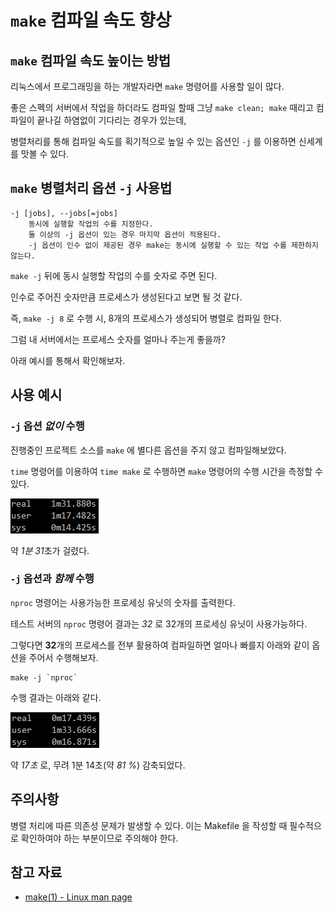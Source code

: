 # `make` 컴파일 속도 향상

## `make` 컴파일 속도 높이는 방법

리눅스에서 프로그래밍을 하는 개발자라면 `make` 명령어를 사용할 일이 많다.

좋은 스펙의 서버에서 작업을 하더라도 컴파일 할때 그냥 `make clean; make` 때리고 컴파일이 끝나길 하염없이 기다리는 경우가 있는데,

병렬처리를 통해 컴파일 속도를 획기적으로 높일 수 있는 옵션인 `-j` 를 이용하면 신세계를 맛볼 수 있다.

## `make` 병렬처리 옵션 `-j` 사용법

    -j [jobs], --jobs[=jobs]
        동시에 실행할 작업의 수를 지정한다.
        둘 이상의 -j 옵션이 있는 경우 마지막 옵션이 적용된다.
        -j 옵션이 인수 없이 제공된 경우 make는 동시에 실행할 수 있는 작업 수를 제한하지 않는다.

`make -j` 뒤에 동시 실행할 작업의 수를 숫자로 주면 된다.

인수로 주어진 숫자만큼 프로세스가 생성된다고 보면 될 것 같다.

즉, `make -j 8` 로 수행 시, 8개의 프로세스가 생성되어 병렬로 컴파일 한다.

그럼 내 서버에서는 프로세스 숫자를 얼마나 주는게 좋을까?

아래 예시를 통해서 확인해보자. 

## 사용 예시

### `-j` 옵션 *없이* 수행

진행중인 프로젝트 소스를 `make` 에 별다른 옵션을 주지 않고 컴파일해보았다.

`time` 명령어를 이용하여 `time make` 로 수행하면 `make` 명령어의 수행 시간을 측정할 수 있다.

![make 수행시간](../Linux/images/make_j_1.png)

약 *1분 31*초가 걸렸다.

### `-j` 옵션과 *함께* 수행

`nproc` 명령어는 사용가능한 프로세싱 유닛의 숫자를 출력한다.

테스트 서버의 `nproc` 명령어 결과는 *32* 로 32개의 프로세싱 유닛이 사용가능하다.

그렇다면 **32**개의 프로세스를 전부 활용하여 컴파일하면 얼마나 빠를지 아래와 같이 옵션을 주어서 수행해보자.

    make -j `nproc`
    
수행 결과는 아래와 같다.

![make 수행시간](../Linux/images/make_j_2.png)

약 *17초* 로, 무려 1분 14초(약 _*81 %*_) 감축되었다.


## 주의사항

병렬 처리에 따른 의존성 문제가 발생할 수 있다. 이는 Makefile 을 작성할 때 필수적으로 확인하여야 하는 부분이므로 주의해야 한다.

## 참고 자료

- [make(1) - Linux man page](https://linux.die.net/man/1/make)